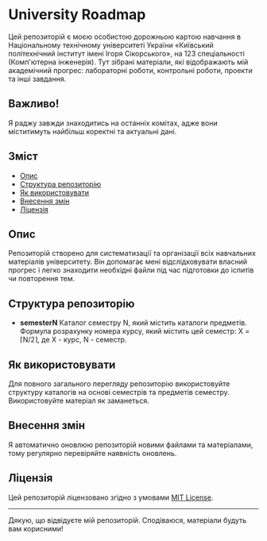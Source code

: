 # University Roadmap

Цей репозиторій є моєю особистою дорожньою картою навчання в Національному технічному університеті України «Київський політехнічний інститут імені Ігоря Сікорського», на 123 спеціальності (Комп'ютерна інженерія). Тут зібрані матеріали, які відображають мій академічний прогрес: лабораторні роботи, контрольні роботи, проекти та інші завдання.

## Важливо!
Я раджу завжди знаходитись на останніх комітах, адже вони міститимуть найбільш коректні та актуальні дані.

## Зміст

- [Опис](#опис)
- [Структура репозиторію](#структура-репозиторію)
- [Як використовувати](#як-використовувати)
- [Внесення змін](#внесення-змін)
- [Ліцензія](#ліцензія)

## Опис

Репозиторій створено для систематизації та організації всіх навчальних матеріалів університету. Він допомагає мені відслідковувати власний прогрес і легко знаходити необхідні файли під час підготовки до іспитів чи повторення тем.

## Структура репозиторію

- **semesterN** Каталог семестру N, який містить каталоги предметів. Формула розрахунку номера курсу, який містить цей семестр: X = ⌈N/2⌉, де X - курс, N - семестр.

## Як використовувати

Для повного загального перегляду репозиторію використовуйте структуру каталогів на основі семестрів та предметів семестру.
Використовуйте матеріал як заманеться.

## Внесення змін

Я автоматично оновлюю репозиторій новими файлами та матеріалами, тому регулярно перевіряйте наявність оновлень.

## Ліцензія

Цей репозиторій ліцензовано згідно з умовами [MIT License](LICENSE).

---

Дякую, що відвідуєте мій репозиторій. Сподіваюся, матеріали будуть вам корисними!